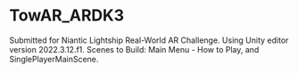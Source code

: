 # TowAR_ARDK3

Submitted for Niantic Lightship Real-World AR Challenge.
Using Unity editor version 2022.3.12.f1.
Scenes to Build: Main Menu - How to Play, and SinglePlayerMainScene.
